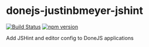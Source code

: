 # donejs-justinbmeyer-jshint

[![Build Status](https://travis-ci.org/justinbmeyer/donejs-justinbmeyer-jshint.svg?branch=master)](https://travis-ci.org/justinbmeyer/donejs-justinbmeyer-jshint)
[![npm version](https://badge.fury.io/js/donejs-justinbmeyer-jshint.svg)](http://badge.fury.io/js/donejs-justinbmeyer-jshint)

Add JSHint and editor config to DoneJS applications
